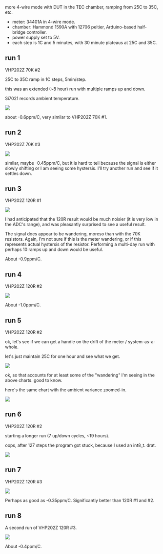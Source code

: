 more 4-wire mode with DUT in the TEC chamber, ramping from 25C to 35C, etc.

- meter: 34401A in 4-wire mode.
- chamber: Hammond 1590A with 12706 peltier, Arduino-based half-bridge controller.
- power supply set to 5V.
- each step is 1C and 5 minutes, with 30 minute plateaus at 25C and 35C.

## run 1

VHP202Z 70K #2

25C to 35C ramp in 1C steps, 5min/step.

this was an extended (~8 hour) run with multiple ramps up and down.

Si7021 records ambient temperature.

![](run1-VHP202Z-70K-2/chart.png)

about -0.6ppm/C, very similar to VHP202Z 70K #1.

## run 2

VHP202Z 70K #3

![](run2-VHP202Z-70K-3/chart.png)

similar, maybe -0.45ppm/C, but it is hard to tell because the signal is either slowly shifting or I am seeing some hystersis.  I'll try another run and see if it settles down.

## run 3

VHP202Z 120R #1

![](run3-VHP202Z-120R-1/chart.png)

I had anticipated that the 120R result would be much noisier (it is very low in the ADC's range), and was pleasantly surprised to see a useful result.

The signal does appear to be wandering, moreso than with the 70K resistors.  Again, I'm not sure if this is the meter wandering, or if this represents actual hystersis of the resistor.  Performing a multi-day run with perhaps 10 ramps up and down would be useful.

About -0.9ppm/C.

## run 4

VHP202Z 120R #2

![](run4-VHP202Z-120R-2/chart.png)

About -1.0ppm/C.

## run 5

VHP202Z 120R #2

ok, let's see if we can get a handle on the drift of the meter / system-as-a-whole.

let's just maintain 25C for one hour and see what we get.

![](run5-VHP202Z-120R-2/chart.png)

ok, so that accounts for at least some of the "wandering" I'm seeing in the above charts.  good to know.

here's the same chart with the ambient variance zoomed-in.

![](run5-VHP202Z-120R-2/chart-zoomed.png)

## run 6

VHP202Z 120R #2

starting a longer run (7 up/down cycles, ~19 hours).

oops, after 127 steps the program got stuck, because I used an int8_t.  drat.

![](run6-VHP202Z-120R-2/chart.png)

## run 7

VHP202Z 120R #3

![](run7-VHP202Z-120R-3/chart.png)

Perhaps as good as -0.35ppm/C.  Significantly better than 120R #1 and #2.


## run 8

A second run of VHP202Z 120R #3.

![](run8-VHP202Z-120R-3/chart.png)

About -0.4ppm/C.


